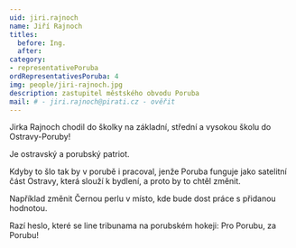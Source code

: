 ```yaml
---
uid: jiri.rajnoch
name: Jiří Rajnoch
titles:
  before: Ing. 
  after: 
category:
- representativePoruba
ordRepresentativesPoruba: 4
img: people/jiri-rajnoch.jpg
description: zastupitel městského obvodu Poruba
mail: # - jiri.rajnoch@pirati.cz - ověřit
---
```


Jirka Rajnoch chodil do školky na základní, střední a vysokou školu do Ostravy-Poruby!

Je ostravský a porubský patriot.

Kdyby to šlo tak by v porubě i pracoval, jenže Poruba funguje jako satelitní část Ostravy, která slouží k bydlení, a proto by to chtěl změnit.

Například změnit Černou perlu v místo, kde bude dost práce s přidanou hodnotou.

Razí heslo, které se line tribunama na porubském hokeji: Pro Porubu, za Porubu!
